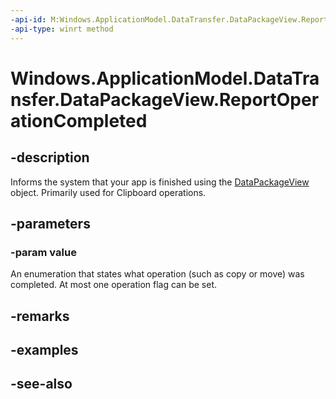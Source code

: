 ----api-id: M:Windows.ApplicationModel.DataTransfer.DataPackageView.ReportOperationCompleted(Windows.ApplicationModel.DataTransfer.DataPackageOperation)
-api-type: winrt method
---<!-- Method syntaxpublic void ReportOperationCompleted(Windows.ApplicationModel.DataTransfer.DataPackageOperation value)--># Windows.ApplicationModel.DataTransfer.DataPackageView.ReportOperationCompleted## -descriptionInforms the system that your app is finished using the [DataPackageView](datapackageview.md) object. Primarily used for Clipboard operations.## -parameters### -param valueAn enumeration that states what operation (such as copy or move) was completed. At most one operation flag can be set.## -remarks## -examples## -see-also